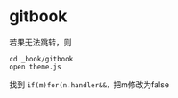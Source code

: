 # gitbook
若果无法跳转，则
```
cd _book/gitbook
open theme.js
```
找到 ```if(m)for(n.handler&&，```把m修改为false

